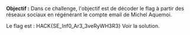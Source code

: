 **Objectif :** Dans ce challenge, l'objectif est de décoder le flag à partir des réseaux sociaux en régénérant le compte email de Michel Aquemoi.

Le flag est : HACK{SE_Inf0_Ar3_3veRyWH3R3}
Voir la solution.
